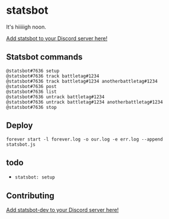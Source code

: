 # statsbot

It's hiiiiigh noon.

[Add statsbot to your Discord server here!](https://discordapp.com/oauth2/authorize?client_id=200377900413747201&scope=bot&permissions=3072)

## Statsbot commands

```
@statsbot#7636 setup
@statsbot#7636 track battletag#1234
@statsbot#7636 track battletag#1234 anotherbattletag#1234
@statsbot#7636 post
@statsbot#7636 list
@statsbot#7636 untrack battletag#1234
@statsbot#7636 untrack battletag#1234 anotherbattletag#1234
@statsbot#7636 stop
```

## Deploy

`forever start -l forever.log -o our.log -e err.log --append statsbot.js`

## todo

- `statsbot: setup`

## Contributing

[Add statsbot-dev to your Discord server here!](https://discordapp.com/oauth2/authorize?client_id=210109761490911233&scope=bot&permissions=3072)
